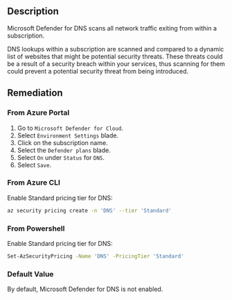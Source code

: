 ## Description

Microsoft Defender for DNS scans all network traffic exiting from within a subscription.

DNS lookups within a subscription are scanned and compared to a dynamic list of websites that might be potential security threats. These threats could be a result of a security breach within your services, thus scanning for them could prevent a potential security threat from being introduced.

## Remediation

### From Azure Portal

1. Go to `Microsoft Defender for Cloud`.
2. Select `Environment Settings` blade.
3. Click on the subscription name.
4. Select the `Defender plans` blade.
5. Select `On` under `Status` for `DNS`.
6. Select `Save`.

### From Azure CLI

Enable Standard pricing tier for DNS:

```bash
az security pricing create -n 'DNS' --tier 'Standard'
```

### From Powershell

Enable Standard pricing tier for DNS:

```bash
Set-AzSecurityPricing -Name 'DNS' -PricingTier 'Standard'
```

### Default Value

By default, Microsoft Defender for DNS is not enabled.
